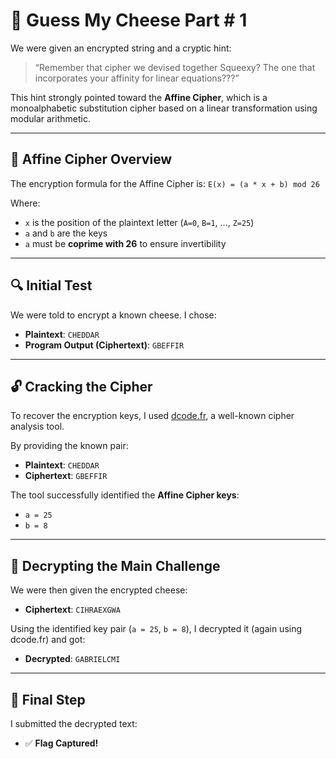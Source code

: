 # 🧀 Guess My Cheese Part # 1

We were given an encrypted string and a cryptic hint:

> “Remember that cipher we devised together Squeexy? The one that incorporates your affinity for linear equations???”

This hint strongly pointed toward the **Affine Cipher**, which is a monoalphabetic substitution cipher based on a linear transformation using modular arithmetic.

---

## 🔢 Affine Cipher Overview

The encryption formula for the Affine Cipher is:
`E(x) = (a * x + b) mod 26`

Where:
- `x` is the position of the plaintext letter (`A=0`, `B=1`, ..., `Z=25`)
- `a` and `b` are the keys
- `a` must be **coprime with 26** to ensure invertibility

---

## 🔍 Initial Test

We were told to encrypt a known cheese. I chose:

- **Plaintext**: `CHEDDAR`
- **Program Output (Ciphertext)**: `GBEFFIR`

---

## 🔓 Cracking the Cipher

To recover the encryption keys, I used [dcode.fr](https://www.dcode.fr/affine-cipher), a well-known cipher analysis tool.

By providing the known pair:

- **Plaintext**: `CHEDDAR`
- **Ciphertext**: `GBEFFIR`

The tool successfully identified the **Affine Cipher keys**:

- `a = 25`
- `b = 8`

---

## 🧠 Decrypting the Main Challenge

We were then given the encrypted cheese:

- **Ciphertext**: `CIHRAEXGWA`

Using the identified key pair (`a = 25`, `b = 8`), I decrypted it (again using dcode.fr) and got:

- **Decrypted**: `GABRIELCMI`

---

## 🏁 Final Step

I submitted the decrypted text:

- ✅ **Flag Captured!**


